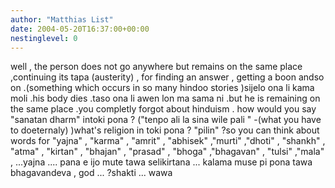 ```yaml
---
author: "Matthias List"
date: 2004-05-20T16:37:00+00:00
nestinglevel: 0
---
```

well , the person does not go anywhere but remains on the same place ,continuing its tapa (austerity) , for finding an answer , getting a boon andso on .(something which occurs in so many hindoo stories )sijelo ona li kama moli .his body dies .taso ona li awen lon ma sama ni .but he is remaining on the same place .you completly forgot about hinduism . how would you say "sanatan dharm" intoki pona ? ("tenpo ali la sina wile pali " -(what you have to doeternaly) )what's religion in toki pona ? "pilin" ?so you can think about words for "yajna" , "karma" , "amrit" , "abhisek" ,"murti" ,"dhoti" , "shankh" , "atma" , "kirtan" , "bhajan" , "prasad" , "bhoga" ,"bhagavan" , "tulsi" ,"mala" , ...yajna .... pana e ijo mute tawa selikirtana ... kalama muse pi pona tawa bhagavandeva , god ... ?shakti ... wawa